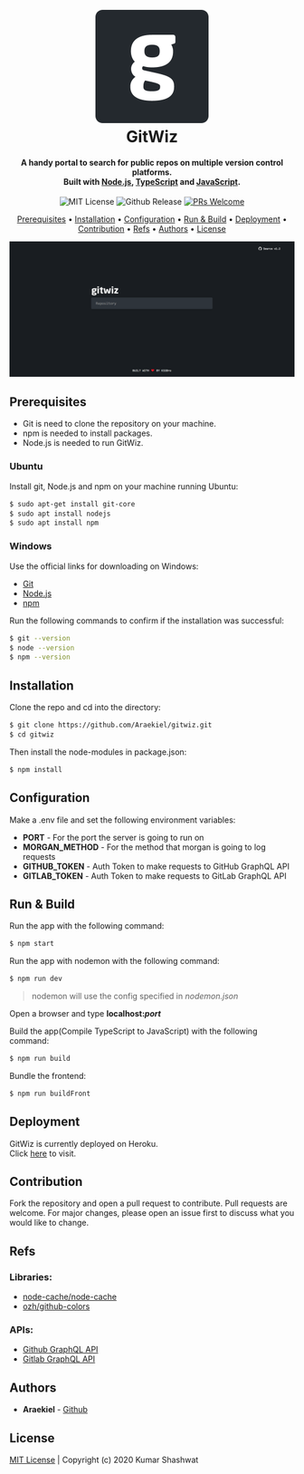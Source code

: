 <h1 align="center">
  <br>
  <a href="https://gitwiz.herokuapp.com"><img src="https://github.com/araekiel/gitwiz/blob/master/src/public/images/png/icon.png" alt="GitWiz" width="200"></a>
  <br>
  GitWiz
  <br>
</h1>

<h4 align="center">
A handy portal to search for public repos on multiple version control platforms.
<br/>
Built with <a href="https://nodejs.org/en/">Node.js</a>, <a href="https://www.typescriptlang.org/">TypeScript</a> and <a href="https://developer.mozilla.org/en-US/docs/Web/JavaScript">JavaScript</a>.
</h4>

<p align="center">
  <a><img alt="MIT License" src="https://img.shields.io/apm/l/atomic-design-ui.svg?"></a>
  <a><img alt="Github Release" src="https://img.shields.io/badge/release-v1.2-blue"></a>
  <a href="http://makeapullrequest.com">
    <img alt="PRs Welcome"src="https://img.shields.io/badge/PRs-welcome-brightgreen.svg?style=flat">
  </a>
</p>

<p align="center">
  <a href="#prerequisites">Prerequisites</a> •
  <a href="#installation">Installation</a> •
  <a href="#configuration">Configuration</a> •
  <a href="#run--build">Run & Build</a> •
  <a href="#deployment">Deployment</a> •
  <a href="#contribution">Contribution</a> •
  <a href="#refs">Refs</a> •
  <a href="#authors">Authors</a> •
  <a href="#license">License</a>
</p>

<img alt="Gif" src="https://raw.githubusercontent.com/araekiel/gitwiz/master/src/public/images/other/gitwiz.gif">

## Prerequisites

- Git is need to clone the repository on your machine.
- npm is needed to install packages.
- Node.js is needed to run GitWiz.

### Ubuntu

Install git, Node.js and npm on your machine running Ubuntu:

```bash
$ sudo apt-get install git-core
$ sudo apt install nodejs
$ sudo apt install npm
```
### Windows 

Use the official links for downloading on Windows:

- [Git](https://git-scm.com/)
- [Node.js](https://nodejs.org/en/download/)
- [npm](https://www.npmjs.com/get-npm)

Run the following commands to confirm if the installation was successful:

```bash
$ git --version
$ node --version
$ npm --version 
```

## Installation

Clone the repo and cd into the directory: 

```bash
$ git clone https://github.com/Araekiel/gitwiz.git
$ cd gitwiz 
```

Then install the node-modules in package.json:

```bash
$ npm install
```

## Configuration 

Make a .env file and set the following environment variables: 
- **PORT** - For the port the server is going to run on
- **MORGAN_METHOD** - For the method that morgan is going to log requests
- **GITHUB_TOKEN** - Auth Token to make requests to GitHub GraphQL API
- **GITLAB_TOKEN** - Auth Token to make requests to GitLab GraphQL API

## Run & Build

Run the app with the following command:

```bash
$ npm start
```

Run the app with nodemon with the following command:

```bash
$ npm run dev
```
> nodemon will use the config specified in *nodemon.json*

Open a browser and type **localhost:_port_**

Build the app(Compile TypeScript to JavaScript) with the following command:

```bash
$ npm run build
```

Bundle the frontend: 

```bash
$ npm run buildFront
```

## Deployment 

GitWiz is currently deployed on Heroku.
<br/>
Click [here](https://gitwiz.herokuapp.com) to visit.

## Contribution

Fork the repository and open a pull request to contribute.
Pull requests are welcome. For major changes, please open an issue first to discuss what you would like to change.

## Refs

### Libraries:

- [node-cache/node-cache](https://github.com/node-cache/node-cache)
- [ozh/github-colors](https://github.com/ozh/github-colors)

### APIs:

- [Github GraphQL API](https://developer.github.com/v4/)
- [Gitlab GraphQL API](https://docs.gitlab.com/ee/api/graphql/)

## Authors

- **Araekiel** - [Github](https://github.com/Araekiel)

## License

[MIT License](https://github.com/Araekiel/gitwiz/blob/master/LICENSE) | Copyright (c) 2020 Kumar Shashwat
